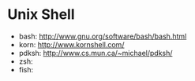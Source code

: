 # Unix Shell

- bash:  http://www.gnu.org/software/bash/bash.html
- korn:  http://www.kornshell.com/
- pdksh: http://www.cs.mun.ca/~michael/pdksh/
- zsh:
- fish:
